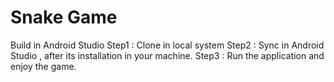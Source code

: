 # Snake Game
Build in Android Studio
Step1 : Clone in local system
Step2 : Sync in Android Studio , after its installation in your machine.
Step3 : Run the application and enjoy the game.
